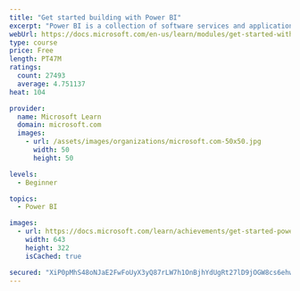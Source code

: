 ```yaml
---
title: "Get started building with Power BI"
excerpt: "Power BI is a collection of software services and applications that let you connect to all sorts of data sources and create compelling visuals and reports. You can benefit from receiving those reports, or you can share them with others inside or outside your organization. Learn the basics of Power BI, how its services and applications work together, and how they can be used to create or experience compelling visuals and analytics based on your data."
webUrl: https://docs.microsoft.com/en-us/learn/modules/get-started-with-power-bi/
type: course
price: Free
length: PT47M
ratings:
  count: 27493
  average: 4.751137
heat: 104

provider:
  name: Microsoft Learn
  domain: microsoft.com
  images:
    - url: /assets/images/organizations/microsoft.com-50x50.jpg
      width: 50
      height: 50

levels:
  - Beginner

topics:
  - Power BI

images:
  - url: https://docs.microsoft.com/learn/achievements/get-started-power-bi-social.png
    width: 643
    height: 322
    isCached: true

secured: "XiP0pMhS48oNJaE2FwFoUyX3yQ87rLW7h1OnBjhYdUgRt27lD9jOGW8cs6ehw5EzYmFirQ9hDKSE1ewg3M3MXSDP4tmHoCAFkuWKbnuRMnLXCROuuyf3+1HBxxMPeVK3iG2JNVf924uWtK9hlot8m0kLPhxnDNBhZE6gC/e2NBdDNrmJLLcKgAa0PLidX13hWULiRvs8T+0ZiC013UTYxLX0+jv7OLZL/O2NhD7V42H6BdbtuBd/QDajrIM4tl+YbvhMGUT6gtHtK2fdTHW36OjC6Ei/PMi7LK3swbGdd6cezdcm6dDiV+uGHIvUwBS3Uv+ZM1P5jSTLtr8yBFWuZT11OkdjjjjOrm9tGYwfJwh7ipcAzIXJaBTPPsXUC/h1qiVRgzNJB5/O0ukkpGe8TxWAA6im0wdv/1QdNCQ60iKFe0IfOGZ55rqi1AG7TK6K;7rf11XH2YgBJdx1D8pX9Zg=="
---
```


